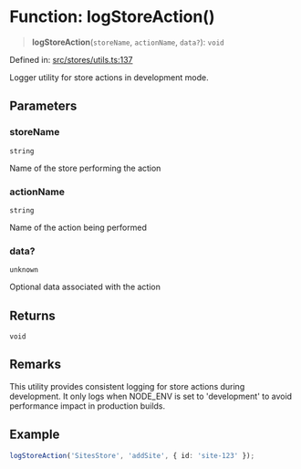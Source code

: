 # Function: logStoreAction()

> **logStoreAction**(`storeName`, `actionName`, `data?`): `void`

Defined in: [src/stores/utils.ts:137](https://github.com/Nick2bad4u/Uptime-Watcher/blob/3cce0c3b352c8390536ca3c7399ece50a05faf18/src/stores/utils.ts#L137)

Logger utility for store actions in development mode.

## Parameters

### storeName

`string`

Name of the store performing the action

### actionName

`string`

Name of the action being performed

### data?

`unknown`

Optional data associated with the action

## Returns

`void`

## Remarks

This utility provides consistent logging for store actions during development.
It only logs when NODE_ENV is set to 'development' to avoid performance
impact in production builds.

## Example

```typescript
logStoreAction('SitesStore', 'addSite', { id: 'site-123' });
```
